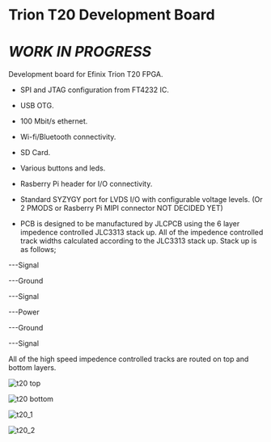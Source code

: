 # Trion T20 Development Board

# ***WORK IN PROGRESS***

Development board for Efinix Trion T20 FPGA.

- SPI and JTAG configuration from FT4232 IC.

- USB OTG.

- 100 Mbit/s ethernet.

- Wi-fi/Bluetooth connectivity.

- SD Card.

- Various buttons and leds.

- Rasberry Pi header for I/O connectivity.

- Standard SYZYGY port for LVDS I/O with configurable voltage levels. (Or 2 PMODS or Rasberry Pi MIPI connector NOT DECIDED YET)

- PCB is designed to be manufactured by JLCPCB using the 6 layer impedence controlled JLC3313 stack up. All of the impedence controlled track widths calculated according to the JLC3313 stack up. Stack up is as follows;

---Signal

---Ground

---Signal

---Power

---Ground

---Signal

All of the high speed impedence controlled tracks are routed on top and bottom layers.

![t20 top](https://user-images.githubusercontent.com/79105578/221904231-6ed081d1-3776-47bf-bb15-15c087bf4cc6.PNG)

![t20 bottom](https://user-images.githubusercontent.com/79105578/221904371-238db9cc-388a-4ff9-8e5b-73a5268bd3ac.PNG)

![t20_1](https://user-images.githubusercontent.com/79105578/221904096-0a1442be-b596-4255-af8d-73d2c7108498.PNG)

![t20_2](https://user-images.githubusercontent.com/79105578/221904178-fa9e536f-52f1-4a69-9ac7-aa6426c6bf64.PNG)
